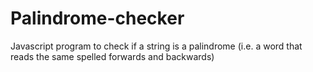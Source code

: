 # Palindrome-checker
Javascript program to check if a string is a palindrome (i.e. a word that reads the same spelled forwards and backwards)
